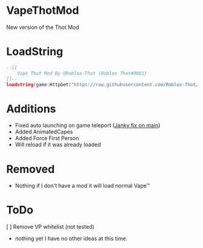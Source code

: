 # VapeThotMod
New version of the Thot Mod

# LoadString
```lua
--[[
    Vape Thot Mod By @Roblox-Thot (Roblox Thot#0001)
]]--
loadstring(game:HttpGet("https://raw.githubusercontent.com/Roblox-Thot/VapeThotMod/main/MainScript.lua", true))()
```

# Additions 
* Fixed auto launching on game teleport ([Janky fix on main](https://github.com/7GrandDadPGN/VapeV4ForRoblox/commit/2ff4e7f0b98bec05b7826b4b0c2e7b63f96f16ba#diff-e1efa46e048a1d3fe4fe044ac0c83c73fd209a26f49c9073b10f0b5297cc627bL1679))
* Added AnimatedCapes
* Added Force First Person
* Will reload if it was already loaded

# Removed 
- Nothing if I don't have a mod it will load normal Vape™️

# ToDo
[ ] Remove VP whitelist (not tested)
* nothing yet I have no other ideas at this time.